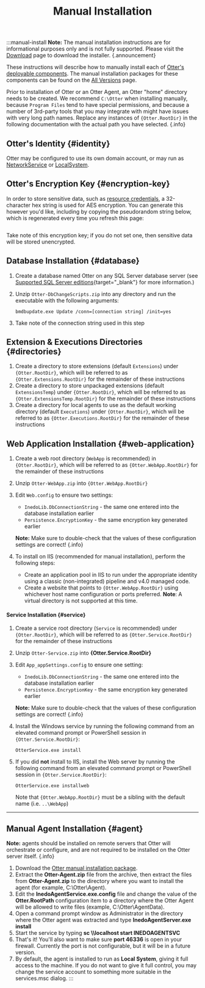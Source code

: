 ﻿---
title: Manual Installation
keywords: otter
---

:::manual-install
**Note:** The manual installation instructions are for informational purposes only and
is not fully supported. Please visit the [Download](/otter/download) page to download the installer. {.announcement}


These instructions will describe how to manually install each of [Otter's deployable components](/docs/otter/installation/architecture). The manual installation packages for these components can be found on the [All Versions](/otter/versions) page.

Prior to installation of Otter or an Otter Agent, an Otter "home" directory needs to be created. We recommend `C:\Otter` when installing manually, because `Program Files` tend to have special permissions, and because a number of 3rd-party tools that you may integrate with might have issues with very long path names. Replace any instances of `{Otter.RootDir}` in the following documentation with the actual path you have selected. {.info}

## Otter's Identity {#identity}

Otter may be configured to use its own domain account, or may run as [NetworkService](https://msdn.microsoft.com/en-us/library/windows/desktop/ms684272(v=vs.85).aspx) or [LocalSystem](https://msdn.microsoft.com/en-us/library/windows/desktop/ms677973(v=vs.85).aspx).

## Otter's Encryption Key {#encryption-key}

In order to store sensitive data, such as [resource credentials](/docs/otter/global-components/resource-credentials), a 32-character hex string is used for AES encryption. You can generate this however you'd like, including by copying the pseudorandom string below, which is regenerated every time you refresh this page:

<pre id="random-aes-key"></pre>
<script>
var aesKey;
if (window.crypto &amp;&amp; crypto.getRandomValues) {
    aesKey = new Uint8Array(16);
    crypto.getRandomValues(aesKey);
    aesKey = aesKey.reduce(function(str, byte) {
        return str + ('0' + byte.toString(16)).substr(-2);
    }, '').toUpperCase();
} else {
    aesKey = Array(32).map(function() {
        return Math.floor(Math.random() * 16).toString(16);
    }).join('').toUpperCase();
}
document.getElementById('random-aes-key').textContent = aesKey;
</script>

Take note of this encryption key; if you do not set one, then sensitive data will be stored unencrypted.

## Database Installation {#database}

1. Create a database named Otter on any SQL Server database server (see [Supported SQL Server editions](/kb/1046){target="_blank"} for more information.)
2. Unzip `Otter-DbChangeScripts.zip` into any directory and run the executable with the following arguments:

    ```
    bmdbupdate.exe Update /conn=[connection string] /init=yes
    ```
3. Take note of the connection string used in this step

## Extension & Executions Directories {#directories}

1.  Create a directory to store extensions (default `Extensions`) under `{Otter.RootDir}`, which will be referred to as `{Otter.Extensions.RootDir}` for the remainder of these instructions
2. Create a directory to store unpackaged extensions (default `ExtensionsTemp`) under `{Otter.RootDir}`, which will be referred to as `{Otter.ExtensionsTemp.RootDir}` for the remainder of these instructions
3. Create a directory for local agents to use as the default working directory (default `Executions`) under `{Otter.RootDir}`, which will be referred to as `{Otter.Executions.RootDir}` for the remainder of these instructions

## Web Application Installation {#web-application}

1. Create a web root directory (`WebApp` is recommended) in `{Otter.RootDir}`, which will be referred to as `{Otter.WebApp.RootDir}` for the remainder of these instructions
2. Unzip `Otter-WebApp.zip` into `{Otter.WebApp.RootDir}`
3. Edit `Web.config` to ensure two settings:

    - `InedoLib.DbConnectionString` - the same one entered into the database installation earlier
    - `Persistence.EncryptionKey` - the same encryption key generated earlier

    **Note:** Make sure to double-check that the values of these configuration settings are correct! {.info}

4. To install on IIS (recommended for manual installation), perform the following steps:

    - Create an application pool in IIS to run under the appropriate identity using a classic (non-integrated) pipeline and v4.0 managed code.
    - Create a website that points to `{Otter.WebApp.RootDir}` using whichever host name configuration or ports preferred. **Note**: A virtual directory is not supported at this time.

#### Service Installation {#service}

1. Create a service root directory (`Service` is recommended) under `{Otter.RootDir}`, which will be referred to as `{Otter.Service.RootDir}` for the remainder of these instructions
2. Unzip `Otter-Service.zip` into **{Otter.Service.RootDir}**
3. Edit `App_appSettings.config` to ensure one setting:

    - `InedoLib.DbConnectionString` - the same one entered into the database installation earlier
    - `Persistence.EncryptionKey` - the same encryption key generated earlier

    **Note:** Make sure to double-check that the values of these configuration settings are correct! {.info}

4. Install the Windows service by running the following command from an elevated command prompt or PowerShell session in `{Otter.Service.RootDir}`:

    ```
    OtterService.exe install
    ```

5. If you did **not** install to IIS, install the Web server by running the following command from an elevated command prompt or PowerShell session in `{Otter.Service.RootDir}`:

    ```
    OtterService.exe installweb
    ```

    Note that `{Otter.WebApp.RootDir}` must be a sibling with the default name (i.e. `..\WebApp`)

---

## Manual Agent Installation {#agent}

**Note:** agents should be installed on remote servers that Otter will orchestrate or configure, and are not required to be installed on the Otter server itself. {.info}

1. Download the [Otter manual installation package](/otter/versions).
2. Extract the **Otter-Agent.zip** file from the archive, then extract the files from **Otter-Agent.zip** to the directory where you want to install the agent (for example, C:\Otter\Agent).
3. Edit the **InedoAgentService.exe.config** file and change the value of the **Otter.RootPath** configuration item to a directory where the Otter Agent will be allowed to write files (example, C:\Otter\AgentData).
4. Open a command prompt window as Administrator in the directory where the Otter agent was extracted and type **InedoAgentServer.exe install**
5. Start the service by typing **sc \\\\localhost start INEDOAGENTSVC**
6. That's it! You'll also want to make sure **port 46336** is open in your firewall. Currently the port is not configurable, but it will be in a future version.
7. By default, the agent is installed to run as **Local System**, giving it full access to the machine. If you do not want to give it full control, you may change the service account to something more suitable in the services.msc dialog.
:::
